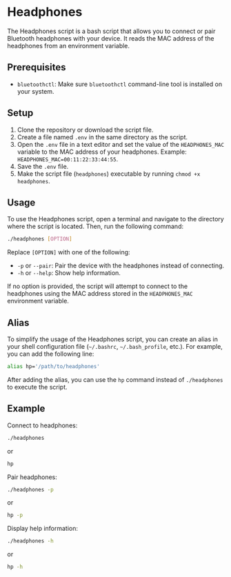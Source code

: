 # Headphones

The Headphones script is a bash script that allows you to connect or pair Bluetooth headphones with your device. It reads the MAC address of the headphones from an environment variable.

## Prerequisites

- `bluetoothctl`: Make sure `bluetoothctl` command-line tool is installed on your system.

## Setup

1. Clone the repository or download the script file.
2. Create a file named `.env` in the same directory as the script.
3. Open the `.env` file in a text editor and set the value of the `HEADPHONES_MAC` variable to the MAC address of your headphones. Example: `HEADPHONES_MAC=00:11:22:33:44:55`.
4. Save the `.env` file.
5. Make the script file (`headphones`) executable by running `chmod +x headphones`.

## Usage

To use the Headphones script, open a terminal and navigate to the directory where the script is located. Then, run the following command:

```bash
./headphones [OPTION]
```

Replace `[OPTION]` with one of the following:

- `-p` or `--pair`: Pair the device with the headphones instead of connecting.
- `-h` or `--help`: Show help information.

If no option is provided, the script will attempt to connect to the headphones using the MAC address stored in the `HEADPHONES_MAC` environment variable.

## Alias

To simplify the usage of the Headphones script, you can create an alias in your shell configuration file (`~/.bashrc`, `~/.bash_profile`, etc.). For example, you can add the following line:

```bash
alias hp='/path/to/headphones'
```

After adding the alias, you can use the `hp` command instead of `./headphones` to execute the script.

## Example

Connect to headphones:
```bash
./headphones
```
or
```bash
hp
```

Pair headphones:
```bash
./headphones -p
```
or
```bash
hp -p
```

Display help information:
```bash
./headphones -h
```
or
```bash
hp -h
```
